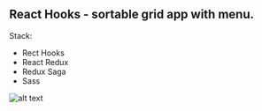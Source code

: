 ## React Hooks - sortable grid app with menu.

Stack:

- Rect Hooks
- React Redux
- Redux Saga
- Sass

![alt text](https://i.ibb.co/HXtxm8C/screencapture-dazzling-wright-879976-netlify-2020-03-17-22-51-54.png)
